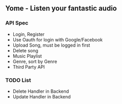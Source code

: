 ## Yome - Listen your fantastic audio

### API Spec
- Login, Register
- Use Oauth for login with Google/Facebook
- Upload Song, must be logged in first
- Delete song
- Music Playlist
- Genre, sort by Genre
- Third Party API

### TODO List
- Delete Handler in Backend
- Update Handler in Backend